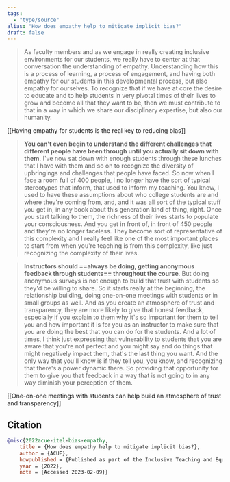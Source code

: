 ```yaml
---
tags:
  - "type/source"
alias: "How does empathy help to mitigate implicit bias?"
draft: false
---
```

> As faculty members and as we engage in really creating inclusive environments for our students, we really have to center at that conversation the understanding of empathy. Understanding how this is a process of learning, a process of engagement, and having both empathy for our students in this developmental process, but also empathy for ourselves. To recognize that if we have at core the desire to educate and to help students in very pivotal times of their lives to grow and become all that they want to be, then we must contribute to that in a way in which we share our disciplinary expertise, but also our humanity. 

[[Having empathy for students is the real key to reducing bias]]

> **You can't even begin to understand the different challenges that different people have been through until you actually sit down with them.** I've now sat down with enough students through these lunches that I have with them and so on to recognize the diversity of upbringings and challenges that people have faced. So now when I face a room full of 400 people, I no longer have the sort of typical stereotypes that inform, that used to inform my teaching. You know, I used to have these assumptions about who college students are and where they're coming from, and, and it was all sort of the typical stuff you get in, in any book about this generation kind of thing, right. Once you start talking to them, the richness of their lives starts to populate your consciousness. And you get in front of, in front of 450 people and they're no  longer faceless. They become sort of representative of this complexity and I really feel like one of the most  important places to start from when you're teaching is from this complexity, like just recognizing the complexity of their lives. 

> **Instructors should ==always be doing, getting anonymous feedback through students== throughout the course**. But doing anonymous surveys is not enough to build that trust with students so they'd be willing to share. So it starts really at the beginning, the relationship building, doing one-on-one meetings with students or in small groups as well. And as you create an atmosphere of trust and transparency, they are more likely to give that honest feedback, especially if you explain to them why it's so important for them to tell you and how important it is for you as an instructor to make sure that you are doing the best that you can do for the students. And a lot of times, I think just expressing that vulnerability to students that you are aware that you're not perfect and you might say and do things that might negatively impact them, that's the last thing you want. And the only way that you'll know is if they tell you, you know, and recognizing that there's a power dynamic there. So providing that opportunity for them to give you that feedback in a way that is not going to in any way diminish your perception of them.

[[One-on-one meetings with students can help build an atmosphere of trust and transparency]]
## Citation

```bibtex
@misc{2022acue-itel-bias-empathy,
	title = {How does empathy help to mitigate implicit bias?},
	author = {ACUE},
	howpublished = {Published as part of the Inclusive Teaching and Equitable Learning course},
	year = {2022},
	note = {Accessed 2023-02-09}}
```

